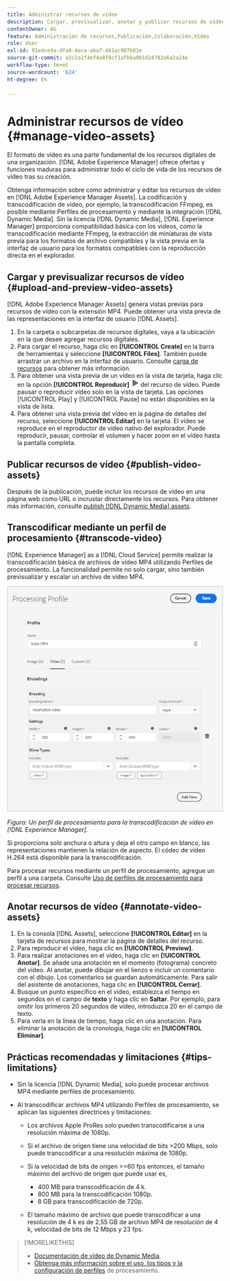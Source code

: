 ```yaml
---
title: Administrar recursos de vídeo
description: Cargar, previsualizar, anotar y publicar recursos de vídeo en [!DNL Adobe Experience Manager].
contentOwner: AG
feature: Administración de recursos,Publicación,Colaboración,Vídeo
role: User
exl-id: 91edce4a-dfa0-4eca-aba7-d41ac907b81e
source-git-commit: a2c2a1f4ef4a8f0cf1afbba001d24782a6a2a24e
workflow-type: tm+mt
source-wordcount: '624'
ht-degree: 6%

---
```


# Administrar recursos de vídeo {#manage-video-assets}

El formato de vídeo es una parte fundamental de los recursos digitales de una organización. [!DNL Adobe Experience Manager] ofrece ofertas y funciones maduras para administrar todo el ciclo de vida de los recursos de vídeo tras su creación.

Obtenga información sobre cómo administrar y editar los recursos de vídeo en [!DNL Adobe Experience Manager Assets]. La codificación y transcodificación de vídeo, por ejemplo, la transcodificación FFmpeg, es posible mediante Perfiles de procesamiento y mediante la integración [!DNL Dynamic Media]. Sin la licencia [!DNL Dynamic Media], [!DNL Experience Manager] proporciona compatibilidad básica con los vídeos, como la transcodificación mediante FFmpeg, la extracción de miniaturas de vista previa para los formatos de archivo compatibles y la vista previa en la interfaz de usuario para los formatos compatibles con la reproducción directa en el explorador.

## Cargar y previsualizar recursos de vídeo {#upload-and-preview-video-assets}

[!DNL Adobe Experience Manager Assets] genera vistas previas para recursos de vídeo con la extensión MP4. Puede obtener una vista previa de las representaciones en la interfaz de usuario [!DNL Assets].

1. En la carpeta o subcarpetas de recursos digitales, vaya a la ubicación en la que desee agregar recursos digitales.
1. Para cargar el recurso, haga clic en **[!UICONTROL Create]** en la barra de herramientas y seleccione **[!UICONTROL Files]**. También puede arrastrar un archivo en la interfaz de usuario. Consulte [carga de recursos](manage-digital-assets.md#uploading-assets) para obtener más información.
1. Para obtener una vista previa de un vídeo en la vista de tarjeta, haga clic en la opción **[!UICONTROL Reproducir]** ![reproducir](assets/do-not-localize/play.png) del recurso de vídeo. Puede pausar o reproducir vídeo solo en la vista de tarjeta. Las opciones [!UICONTROL Play] y [!UICONTROL Pause] no están disponibles en la vista de lista.
1. Para obtener una vista previa del vídeo en la página de detalles del recurso, seleccione **[!UICONTROL Editar]** en la tarjeta. El vídeo se reproduce en el reproductor de vídeo nativo del explorador. Puede reproducir, pausar, controlar el volumen y hacer zoom en el vídeo hasta la pantalla completa.

## Publicar recursos de vídeo {#publish-video-assets}

Después de la publicación, puede incluir los recursos de vídeo en una página web como URL o incrustar directamente los recursos. Para obtener más información, consulte [publish [!DNL Dynamic Media] assets](/help/assets/dynamic-media/publishing-dynamicmedia-assets.md).

## Transcodificar mediante un perfil de procesamiento {#transcode-video}

[!DNL Experience Manager] as a  [!DNL Cloud Service] permite realizar la transcodificación básica de archivos de vídeo MP4 utilizando Perfiles de procesamiento. La funcionalidad permite no solo cargar, sino también previsualizar y escalar un archivo de vídeo MP4.

![Crear perfil de procesamiento para la transcodificación de vídeo en  [!DNL Experience Manager]](assets/video-processing-profile-for-mp4.png)

*Figura: Un perfil de procesamiento para la transcodificación de vídeo en  [!DNL Experience Manager].*

Si proporciona solo anchura o altura y deja el otro campo en blanco, las representaciones mantienen la relación de aspecto. El códec de vídeo H.264 está disponible para la transcodificación.

Para procesar recursos mediante un perfil de procesamiento, agregue un perfil a una carpeta. Consulte [Uso de perfiles de procesamiento para procesar recursos](/help/assets/asset-microservices-configure-and-use.md#use-profiles).

## Anotar recursos de vídeo {#annotate-video-assets}

1. En la consola [!DNL Assets], seleccione **[!UICONTROL Editar]** en la tarjeta de recursos para mostrar la página de detalles del recurso.
1. Para reproducir el vídeo, haga clic en **[!UICONTROL Preview]**.
1. Para realizar anotaciones en el vídeo, haga clic en **[!UICONTROL Anotar]**. Se añade una anotación en el momento (fotograma) concreto del vídeo. Al anotar, puede dibujar en el lienzo e incluir un comentario con el dibujo. Los comentarios se guardan automáticamente. Para salir del asistente de anotaciones, haga clic en **[!UICONTROL Cerrar]**.
1. Busque un punto específico en el vídeo, establezca el tiempo en segundos en el campo de **texto** y haga clic en **Saltar**. Por ejemplo, para omitir los primeros 20 segundos de vídeo, introduzca 20 en el campo de texto.
1. Para verla en la línea de tiempo, haga clic en una anotación. Para eliminar la anotación de la cronología, haga clic en **[!UICONTROL Eliminar]**.

## Prácticas recomendadas y limitaciones {#tips-limitations}

* Sin la licencia [!DNL Dynamic Media], solo puede procesar archivos MP4 mediante perfiles de procesamiento.
* Al transcodificar archivos MP4 utilizando Perfiles de procesamiento, se aplican las siguientes directrices y limitaciones:

   * Los archivos Apple ProRes solo pueden transcodificarse a una resolución máxima de 1080p.
   * Si el archivo de origen tiene una velocidad de bits >200 Mbps, solo puede transcodificar a una resolución máxima de 1080p.
   * Si la velocidad de bits de origen >=60 fps entonces, el tamaño máximo del archivo de origen que puede usar es,

      * 400 MB para transcodificación de 4 k.
      * 800 MB para la transcodificación 1080p.
      * 8 GB para transcodificación de 720p.
   * El tamaño máximo de archivo que puede transcodificar a una resolución de 4 k es de 2,55 GB de archivo MP4 de resolución de 4 k, velocidad de bits de 12 Mbps y 23 fps.


>[!MORELIKETHIS]
>
>* [Documentación de vídeo de Dynamic Media](/help/assets/dynamic-media/video.md).
>* [Obtenga más información sobre el uso, los tipos y la configuración de perfiles](/help/assets/asset-microservices-configure-and-use.md) de procesamiento.

